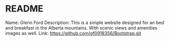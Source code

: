 # README
Name: Glenn Ford
Description: This is a simple website designed for an bed and breakfast in the Alberta mountains. 
With scenic views and amenities images as well.
Link: https://github.com/gf0918356/Bootstrap.git
